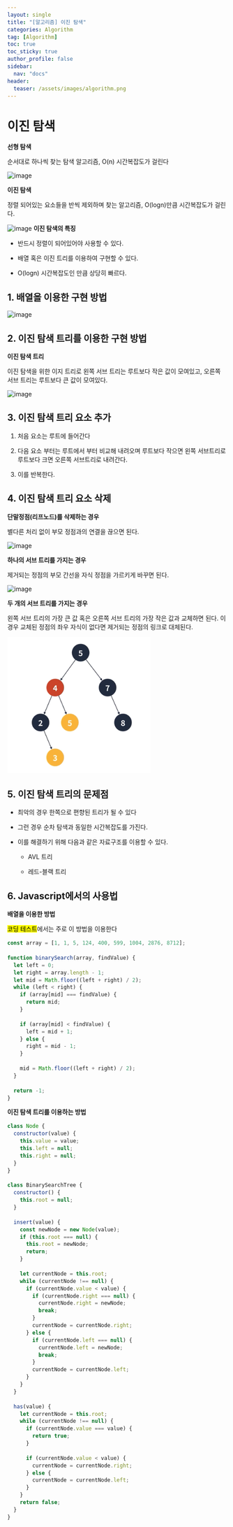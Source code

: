 ```yaml
---
layout: single
title: "[알고리즘] 이진 탐색"
categories: Algorithm
tag: [Algorithm]
toc: true
toc_sticky: true
author_profile: false
sidebar:
  nav: "docs"
header:
  teaser: /assets/images/algorithm.png
---
```


# 이진 탐색

**선형 탐색**

순서대로 하나씩 찾는 탐색 알고리즘, O(n) 시간복잡도가 걸린다

![image](https://user-images.githubusercontent.com/83194164/226164476-7d4fc35c-1eca-4e12-bcd4-433bfe1bb697.png)

**이진 탐색**

정렬 되어있는 요소들을 반씩 제외하며 찾는 알고리즘, O(logn)만큼 시간복잡도가 걸린다.

![image](https://user-images.githubusercontent.com/83194164/226164511-c7cb9919-d411-41ef-ab0b-f5609e0fa2ac.png) **이진 탐색의 특징**

- 반드시 정렬이 되어있어야 사용할 수 있다.

- 배열 혹은 이진 트리를 이용하여 구현할 수 있다.

- O(logn) 시간복잡도인 만큼 상당히 빠르다.

## 1. 배열을 이용한 구현 방법

![image](https://user-images.githubusercontent.com/83194164/226164565-84e55c8d-8b9d-4771-b7d7-bd07dd8f1fcd.png)

## 2. 이진 탐색 트리를 이용한 구현 방법

**이진 탐색 트리**

이진 탐색을 위한 이지 트리로 왼쪽 서브 트리는 루트보다 작은 값이 모여있고, 오른쪽 서브 트리는 루트보다 큰 값이 모여있다.

![image](https://user-images.githubusercontent.com/83194164/226164600-5940e715-c52a-40d1-a1eb-03051db23f84.png)

## 3. 이진 탐색 트리 요소 추가

1. 처음 요소는 루트에 들어간다

2. 다음 요소 부터는 루트에서 부터 비교해 내려오며 루트보다 작으면 왼쪽 서브트리로 루트보다 크면 오른쪽 서브트리로 내려간다.

3. 이를 반복한다.

## 4. 이진 탐색 트리 요소 삭제

**단말정점(리프노드)를 삭제하는 경우**

별다른 처리 없이 부모 정점과의 연결을 끊으면 된다.

![image](https://user-images.githubusercontent.com/83194164/226164713-6f2b188e-e873-4719-ae45-a25a6bedaae6.png)

**하나의 서브 트리를 가지는 경우**

제거되는 정점의 부모 간선을 자식 정점을 가르키게 바꾸면 된다.

![image](https://user-images.githubusercontent.com/83194164/226164735-532d375b-e57b-490e-b2c7-e45377b0b921.png)

**두 개의 서브 트리를 가지는 경우**

왼쪽 서브 트리의 가장 큰 값 혹은 오른쪽 서브 트리의 가장 작은 값과 교체하면 된다. 이 경우 교체된 정점의 좌우 자식이 없다면 제거되는 정점의 링크로 대체된다.

![](../images/2023-03-19-al-이진탐색/2023-03-19-18-03-08-image.png)

## 5. 이진 탐색 트리의 문제점

- 최악의 경우 한쪽으로 편향된 트리가 될 수 있다

- 그런 경우 순차 탐색과 동일한 시간복잡도를 가진다.

- 이를 해결하기 위해 다음과 같은 자료구조를 이용할 수 있다.

  - AVL 트리

  - 레드-블랙 트리

## 6. Javascript에서의 사용법

**배열을 이용한 방법**

<mark>코딩 테스트</mark>에서는 주로 이 방법을 이용한다

```js
const array = [1, 1, 5, 124, 400, 599, 1004, 2876, 8712];

function binarySearch(array, findValue) {
  let left = 0;
  let right = array.length - 1;
  let mid = Math.floor((left + right) / 2);
  while (left < right) {
    if (array[mid] === findValue) {
      return mid;
    }

    if (array[mid] < findValue) {
      left = mid + 1;
    } else {
      right = mid - 1;
    }

    mid = Math.floor((left + right) / 2);
  }

  return -1;
}
```

**이진 탐색 트리를 이용하는 방법**

```js
class Node {
  constructor(value) {
    this.value = value;
    this.left = null;
    this.right = null;
  }
}

class BinarySearchTree {
  constructor() {
    this.root = null;
  }

  insert(value) {
    const newNode = new Node(value);
    if (this.root === null) {
      this.root = newNode;
      return;
    }

    let currentNode = this.root;
    while (currentNode !== null) {
      if (currentNode.value < value) {
        if (currentNode.right === null) {
          currentNode.right = newNode;
          break;
        }
        currentNode = currentNode.right;
      } else {
        if (currentNode.left === null) {
          currentNode.left = newNode;
          break;
        }
        currentNode = currentNode.left;
      }
    }
  }

  has(value) {
    let currentNode = this.root;
    while (currentNode !== null) {
      if (currentNode.value === value) {
        return true;
      }

      if (currentNode.value < value) {
        currentNode = currentNode.right;
      } else {
        currentNode = currentNode.left;
      }
    }
    return false;
  }
}
```

